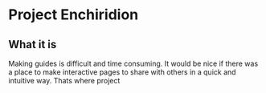 # Project Enchiridion

## What it is

Making guides is difficult and time consuming. It would be nice if there was a place to make interactive pages to share with others in a quick and intuitive way. Thats where project 

